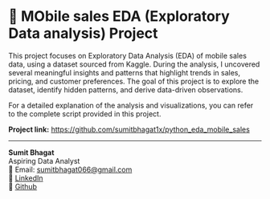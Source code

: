 
# 🧾 MObile sales EDA (Exploratory Data analysis) Project

 This project focuses on Exploratory Data Analysis (EDA) of mobile sales data, using a dataset sourced from Kaggle. During the analysis, I uncovered several meaningful insights and patterns that highlight trends in sales, pricing, and customer preferences. The goal of this project is to explore the dataset, identify hidden patterns, and derive data-driven observations.

For a detailed explanation of the analysis and visualizations, you can refer to the complete script provided in this project.

**Project link:** <a>https://github.com/sumitbhagat1x/python_eda_mobile_sales</a>

-----------------

**Sumit Bhagat**  
Aspiring Data Analyst  
📧 Email: sumitbhagat066@gmail.com  
🔗 [LinkedIn](https://www.linkedin.com/in/sumit-bhagat-84926234b/)  
🔗 [Github](https://github.com/sumitbhagat1x)
